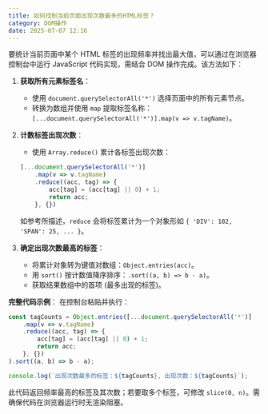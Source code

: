 ```yaml
---
title: 如何找到当前页面出现次数最多的HTML标签？
category: DOM操作
date: 2025-07-07 12:16
---
```

要统计当前页面中某个 HTML 标签的出现频率并找出最大值，可以通过在浏览器控制台中运行 JavaScript 代码实现，需结合 DOM 操作完成。该方法如下：

1.  **获取所有元素标签名**：
    -   使用 `document.querySelectorAll('*')` 选择页面中的所有元素节点。
    -   转换为数组并使用 `map` 提取标签名称：`[...document.querySelectorAll('*')].map(v => v.tagName)`。

2.  **计数标签出现次数**：
    -   使用 `Array.reduce()` 累计各标签出现次数：
    ```javascript
    [...document.querySelectorAll('*')]
        .map(v => v.tagName)
        .reduce((acc, tag) => {
            acc[tag] = (acc[tag] || 0) + 1;
            return acc;
        }, {})
    ```
    如参考所描述，`reduce` 会将标签累计为一个对象形如 `{ 'DIV': 102, 'SPAN': 25, ... }`。

3.  **确定出现次数最高的标签**：
    -   将累计对象转为键值对数组：`Object.entries(acc)`。
    -   用 `sort()` 按计数值降序排序：`.sort((a, b) => b - a)`。
    -   获取结果数组中的首项 (最多出现的标签)。

**完整代码示例**：
在控制台粘贴并执行：
```javascript
const tagCounts = Object.entries([...document.querySelectorAll('*')]
    .map(v => v.tagName)
    .reduce((acc, tag) => {
        acc[tag] = (acc[tag] || 0) + 1;
        return acc;
    }, {})
).sort((a, b) => b - a);

console.log(`出现次数最多的标签：${tagCounts}, 出现次数：${tagCounts}`);
```
此代码返回频率最高的标签及其次数；若要取多个标签，可修改 `slice(0, n)`。需确保代码在浏览器运行时无渲染阻塞。
